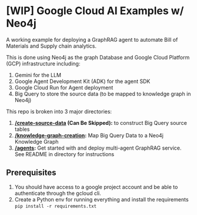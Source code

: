 # [WIP] Google Cloud AI Examples w/ Neo4j

A working example for deploying a GraphRAG agent to automate Bill of Materials and Supply chain analytics.

This is done using Neo4j as the graph Database and Google Cloud Platform (GCP) infrastructure including: 
1. Gemini for the LLM
2. Google Agent Development Kit (ADK) for the agent SDK
3. Google Cloud Run for Agent deployment
4. Big Query to store the source data (to be mapped to knowledge graph in Neo4j)

This repo is broken into 3 major directories: 

1. __[/create-source-data](/create-source-data) (Can Be Skipped):__  to construct Big Query source tables
2. __[/knowledge-graph-creation](/knowledge-graph-creation):__ Map Big Query Data to a Neo4j Knowledge Graph
3. __[/agents](/agents):__ Get started with and deploy multi-agent GraphRAG service. See README in directory for instructions

## Prerequisites
1. You should have access to a google project account and be able to authenticate through the gcloud cli. 
2. Create a Python env for running everything and install the requirements `pip install -r requirements.txt`



